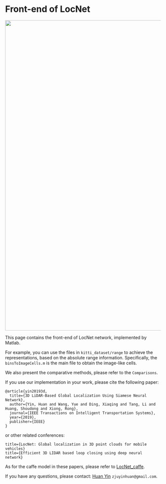 # Front-end of LocNet

<img src="https://github.com/ZJUYH/LocNet_frontend/blob/main/image/range.png" width= 1000>

This page contains the front-end of LocNet network, implemented by Matlab.

For example, you can use the files in `kitti_dataset/range` to achieve the representations, based on the absolute range information. Specifically, the `binsToImageCells.m` is the main file to obtain the image-like cells.

We also present the comparative methods, please refer to the `Comparisons`.

If you use our implementation in your work, please cite the following paper:

	@article{yin20193d,
	  title={3D LiDAR-Based Global Localization Using Siamese Neural Network},
	  author={Yin, Huan and Wang, Yue and Ding, Xiaqing and Tang, Li and Huang, Shoudong and Xiong, Rong},
	  journal={IEEE Transactions on Intelligent Transportation Systems},
	  year={2019},
	  publisher={IEEE}
	}

or other related conferences: 

	title={LocNet: Global localization in 3D point clouds for mobile vehicles}
	title={Efficient 3D LIDAR based loop closing using deep neural network}

As for the caffe model in these papers, please refer to [LocNet_caffe](https://github.com/ZJUYH/LocNet_caffe).

If you have any questions, please contact: [Huan Yin](https://yinhuan.site/) `zjuyinhuan@gmail.com`.
